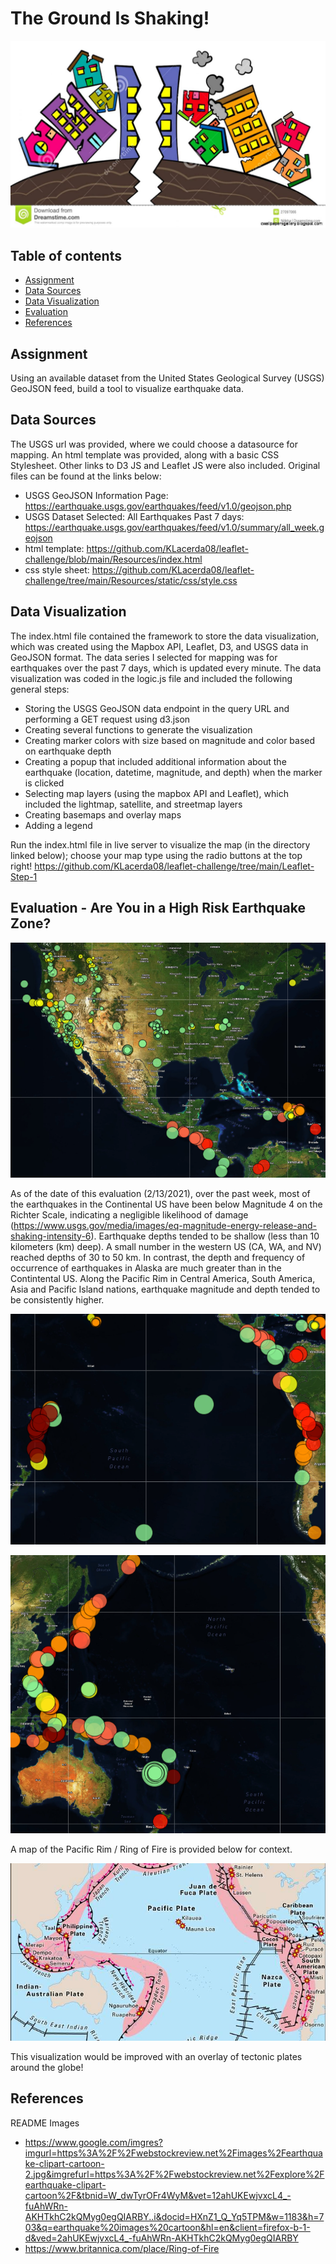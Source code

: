 # The Ground Is Shaking!

![Title](images/EQ_cartoon.jpg)

## Table of contents
* [Assignment](#assignment)
* [Data Sources](#data_sources)
* [Data Visualization](#vis)
* [Evaluation](#eval)
* [References](#ref)

## Assignment
Using an available dataset from the United States Geological Survey (USGS) GeoJSON feed, build a tool to visualize earthquake data.

## Data Sources
The USGS url was provided, where we could choose a datasource for mapping.  An html template was provided, along with a basic CSS Stylesheet.  Other links to D3 JS and Leaflet JS were also included. Original files can be found at the links below: 

* USGS GeoJSON Information Page: https://earthquake.usgs.gov/earthquakes/feed/v1.0/geojson.php 
* USGS Dataset Selected: All Earthquakes Past 7 days: https://earthquake.usgs.gov/earthquakes/feed/v1.0/summary/all_week.geojson 
* html template: https://github.com/KLacerda08/leaflet-challenge/blob/main/Resources/index.html
* css style sheet: https://github.com/KLacerda08/leaflet-challenge/tree/main/Resources/static/css/style.css

## Data Visualization
The index.html file contained the framework to store the data visualization, which was created using the Mapbox API, Leaflet, D3, and USGS data in GeoJSON format. The data series I selected for mapping was for earthquakes over the past 7 days, which is updated every minute. The data visualization was coded in the logic.js
file and included the following general steps:
* Storing the USGS GeoJSON data endpoint in the query URL and performing a GET request using d3.json
* Creating several functions to generate the visualization
* Creating marker colors with size based on magnitude and color based on earthquake depth
* Creating a popup that included additional information about the earthquake (location, datetime, magnitude, and depth) when the marker is clicked
* Selecting map layers (using the mapbox API and Leaflet), which included the lightmap, satellite, and streetmap layers
* Creating basemaps and overlay maps
* Adding a legend

Run the index.html file in live server to visualize the map (in the directory linked below); choose your map type using the radio buttons at the top right!
https://github.com/KLacerda08/leaflet-challenge/tree/main/Leaflet-Step-1

## Evaluation - Are You in a High Risk Earthquake Zone?  
![Title](images/satellite_snip.png)

As of the date of this evaluation (2/13/2021), over the past week, most of the earthquakes in the Continental US have been below Magnitude 4 on the Richter Scale, indicating a negligible likelihood of damage (https://www.usgs.gov/media/images/eq-magnitude-energy-release-and-shaking-intensity-6).  Earthquake depths tended to be shallow (less than 10 kilometers (km) deep). A small number in the western US (CA, WA, and NV) reached depths of 30 to 50 km.  In contrast, the depth and frequency of occurrence of earthquakes in Alaska are much greater than in the Contintental US.  Along the Pacific Rim in Central America, South America, Asia and Pacific Island nations, earthquake magnitude and depth tended to be consistently higher. 

![Title](images/south_pac_rim.png)

![Title](images/asia_pac_rim.png)

A map of the Pacific Rim / Ring of Fire is provided below for context.   

![Title](images/pacific_rim.jpg)

This visualization would be improved with an overlay of tectonic plates around the globe! 

## References
README Images
* https://www.google.com/imgres?imgurl=https%3A%2F%2Fwebstockreview.net%2Fimages%2Fearthquake-clipart-cartoon-2.jpg&imgrefurl=https%3A%2F%2Fwebstockreview.net%2Fexplore%2Fearthquake-clipart-cartoon%2F&tbnid=W_dwTyrOFr4WyM&vet=12ahUKEwjvxcL4_-fuAhWRn-AKHTkhC2kQMyg0egQIARBY..i&docid=HXnZ1_Q_Yq5TPM&w=1183&h=703&q=earthquake%20images%20cartoon&hl=en&client=firefox-b-1-d&ved=2ahUKEwjvxcL4_-fuAhWRn-AKHTkhC2kQMyg0egQIARBY
* https://www.britannica.com/place/Ring-of-Fire



